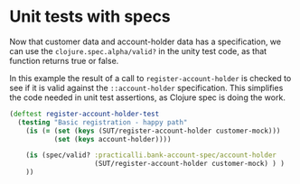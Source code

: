 # Unit tests with specs
Now that customer data and account-holder data has a specification, we can use the `clojure.spec.alpha/valid?` in the unity test code, as that function returns true or false.

In this example the result of a call to `register-account-holder` is checked to see if it is valid against the `::account-holder` specification.  This simplifies the code needed in unit test assertions, as Clojure spec is doing the work.

```clojure
(deftest register-account-holder-test
  (testing "Basic registration - happy path"
    (is (= (set (keys (SUT/register-account-holder customer-mock)))
           (set (keys account-holder))))

    (is (spec/valid? :practicalli.bank-account-spec/account-holder
                     (SUT/register-account-holder customer-mock) ) )
    ))
```
